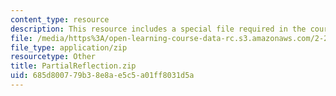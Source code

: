 ```yaml
---
content_type: resource
description: This resource includes a special file required in the course.
file: /media/https%3A/open-learning-course-data-rc.s3.amazonaws.com/2-20-marine-hydrodynamics-13-021-spring-2005/685d800779b38e8ae5c5a01ff8031d5a_PartialReflection.zip
file_type: application/zip
resourcetype: Other
title: PartialReflection.zip
uid: 685d8007-79b3-8e8a-e5c5-a01ff8031d5a
---
```


